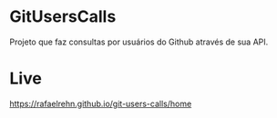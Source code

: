 # GitUsersCalls

Projeto que faz consultas por usuários do Github através de sua API.

# Live
https://rafaelrehn.github.io/git-users-calls/home
